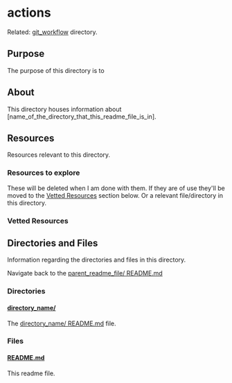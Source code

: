 # actions

Related: [git_workflow](../git_workflow/) directory.

## Purpose

The purpose of this directory is to <!-- [...]. -->

## About

This directory houses information about [name_of_the_directory_that_this_readme_file_is_in].

<!-- [Some information about this directory.] -->

## Resources

Resources relevant to this directory.

### Resources to explore

These will be deleted when I am done with them. If they are of use they'll be moved to the [Vetted Resources](#vetted-resources) section below. Or a relevant file/directory in this directory.

<!-- - first resource

- second resource -->

### Vetted Resources

## Directories and Files

Information regarding the directories and files in this directory.

<!-- TODO: Consider changing

Navigate back to the [parent_readme_file/ README.md](../README.md)

to

Navigate back to the parent readme file.

or to

Navigate back to the readme file in the parent directory.

or to

Navigate back to the <parent_directory> [README.md](../README.md) file.

If so update all files....

-->

Navigate back to the [parent_readme_file/ README.md](../README.md)

### Directories

#### [directory_name/](./path_to_directory)

<!-- [About_this_directory.]

[More_info_about_this_directory.] -->

The [directory_name/ README.md](./directory_name/README.md) file.

### Files

<!-- #### [name_of_other_file_in_here.extension]()

[About_this_file.]

[More_info_about_this_file.] -->

#### [README.md](./README.md)

This readme file.
